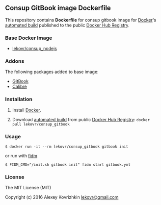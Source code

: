 ## Consup GitBook image Dockerfile

This repository contains **Dockerfile** for consup gitbook image
for [Docker](https://www.docker.com/)'s [automated build](https://registry.hub.docker.com/u/lekovr/consup_gitbook/) 
published to the public [Docker Hub Registry](https://registry.hub.docker.com/).

### Base Docker Image

* [lekovr/consup_nodejs](https://registry.hub.docker.com/u/lekovr/consup_nodejs/)

### Addons

The following packages added to base image:

* [GitBook](https://www.gitbook.com/)
* [Calibre](https://calibre-ebook.com/)

### Installation

1. Install [Docker](https://www.docker.com/).

2. Download [automated build](https://registry.hub.docker.com/u/lekovr/consup_gitbook/) from public
 [Docker Hub Registry](https://registry.hub.docker.com/): `docker pull lekovr/consup_gitbook`

### Usage

    $ docker run -it --rm lekovr/consup_gitbook gitbook init

or run with [fidm](https://github.com/LeKovr/fidm)

    $ FIDM_CMD="/init.sh gitbook init" fidm start gitbook.yml

### License

The MIT License (MIT)

Copyright (c) 2016 Alexey Kovrizhkin lekovr@gmail.com
